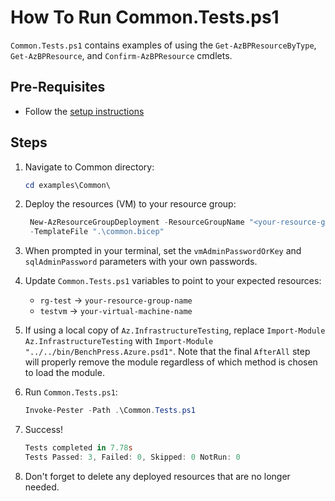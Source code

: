 # How To Run Common.Tests.ps1

`Common.Tests.ps1` contains examples of using the `Get-AzBPResourceByType`, `Get-AzBPResource`, and
`Confirm-AzBPResource` cmdlets.

## Pre-Requisites

- Follow the [setup instructions](../README.md)

## Steps

1. Navigate to Common directory:

   ```Powershell
   cd examples\Common\
   ```

1. Deploy the resources (VM) to your resource group:

   ```Powershell
    New-AzResourceGroupDeployment -ResourceGroupName "<your-resource-group-name>"`
    -TemplateFile ".\common.bicep"
   ```

1. When prompted in your terminal, set the `vmAdminPasswordOrKey` and `sqlAdminPassword` parameters with your own
passwords.

1. Update `Common.Tests.ps1` variables to point to your expected resources:

   - `rg-test` -> `your-resource-group-name`
   - `testvm`  -> `your-virtual-machine-name`

1. If using a local copy of `Az.InfrastructureTesting`, replace `Import-Module Az.InfrastructureTesting` with
`Import-Module "../../bin/BenchPress.Azure.psd1"`. Note that the final `AfterAll` step will properly remove the module
regardless of which method is chosen to load the module.

1. Run `Common.Tests.ps1`:

   ```Powershell
   Invoke-Pester -Path .\Common.Tests.ps1
   ```

1. Success!

   ```Powershell
   Tests completed in 7.78s
   Tests Passed: 3, Failed: 0, Skipped: 0 NotRun: 0
   ```

1. Don't forget to delete any deployed resources that are no longer needed.
